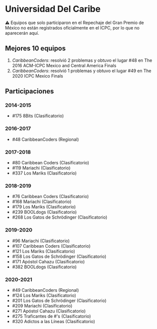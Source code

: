 # Universidad Del Caribe

:warning: Equipos que solo participaron en el Repechaje del Gran Premio de México no están registrados oficialmente en el ICPC, por lo que no aparecerán aquí.

## Mejores 10 equipos

1. _CaribbeanCoders_: resolvió 2 problemas y obtuvo el lugar #48 en The 2016 ACM-ICPC Mexico and Central America Finals
1. _CaribbeanCoders_: resolvió 1 problemas y obtuvo el lugar #49 en The 2020 ICPC Mexico Finals

## Participaciones

### 2014-2015

- #175 8Bits (Clasificatorio)

### 2016-2017

- #48 CaribbeanCoders (Regional)

### 2017-2018

- #80 Caribbean Coders (Clasificatorio)
- #119 Mariachi (Clasificatorio)
- #337 Los Mariks (Clasificatorio)

### 2018-2019

- #76 Caribbean Coders (Clasificatorio)
- #168 Mariachi (Clasificatorio)
- #179 Los Mariks (Clasificatorio)
- #239 BOOLdogs (Clasificatorio)
- #268 Los Gatos de Schrödinger (Clasificatorio)

### 2019-2020

- #96 Mariachi (Clasificatorio)
- #107 Caribbean Coders (Clasificatorio)
- #121 Los Mariks (Clasificatorio)
- #158 Los Gatos de Schrödinger (Clasificatorio)
- #171 Apóstol Cahazu (Clasificatorio)
- #382 BOOLdogs (Clasificatorio)

### 2020-2021

- #49 CaribbeanCoders (Regional)
- #124 Los Mariks (Clasificatorio)
- #201 Los Gatos de Schrödinger (Clasificatorio)
- #209 Mariachi (Clasificatorio)
- #271 Apóstol Cahazu (Clasificatorio)
- #275 Traficantes de #'s (Clasificatorio)
- #320 Adictos a las Líneas (Clasificatorio)



